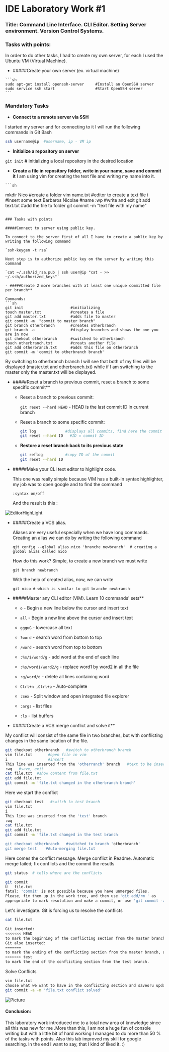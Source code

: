 # IDE Laboratory Work #1

### Title: Command Line Interface. CLI Editor. Setting Server environment. Version Control Systems.

### Tasks with points:

In order to do other tasks, I had to create my own server, for each I used the Ubuntu VM (Virtual Machine).

   - #####Create your own server (ex. virtual machine)

    ```sh
    sudo apt-get install openssh-server     #Install an OpenSSH server
    sudo service ssh start                  #Start OpenSSH server
    ```


### Mandatory Tasks
   - **Connect to a remote server via SSH**

  I started my server and for connecting to it I will run the following commands in Git Bash

  ```sh
  ssh username@ip  #username, ip - VM ip 
  ```

   - **Initialize a repository on server**
   
  `git init`   # initializing a local repository in the desired location
   - **Create a file in repository folder, write in your name, save and commit it**
  I am using vim for creating the text file and writing my name into it.

    ```sh
   mkdir Nico                    #create a folder
   vim name.txt                  #editor to create a text file
   i                             #insert some text
   Barbaros Nicolae              #name
   :wp                           #write and exit
   git add text.txt              #add the file to folder
   git commit -m "text file with my name"
   ```

### Tasks with points

#####Connect to server using public key.
   
To connect to the server first of all I have to create a public key by writing the following command

`ssh-keygen -t rsa` 

Next step is to authorize public key on the server by writing this command

`cat ~/.ssh/id_rsa.pub | ssh user@ip "cat - >> ~/.ssh/authorized_keys"`

- #####Create 2 more branches with at least one unique committed file per branch**

   Commands:
  ```sh
  git init                     #initializing
  touch master.txt             #creates a file    
  git add master.txt           #adds file to master
  git commit -m  "commit to master branch"
  git branch otherbranch       #creates otherbranch
  git branch -a                #display branches and shows the one you are in now
  git chekout otherbranch      #switched to otherbranch
  touch otherbranch.txt        #creats another file
  git add otherbranch.txt      #adds this file on otherbranch
  git commit -m 'commit to otherbranch branch'
  ```
  By switching to otherbranch branch I will see that both of my files will be displayed (master.txt and otherbranch.txt) while if I am switching to the master only the master.txt will be displayed.

  
- #####Reset a branch to previous commit, reset a branch to some specific commit**

     - Reset a branch to previous commit:

       `git reset --hard HEAD`   - HEAD is the last commit ID in  current branch

     - Reset a branch to some specific commit:

       ```sh
       git log             #displays all commits, find here the commit to reset
       git reset --hard ID   #ID = commit ID
       ```
   - **Restore a reset branch back to its previous state**
      ```sh
      git reflog          #copy ID of the commit
      git reset --hard ID
      ```

- #####Make your CLI text editor to highlight code.
   
    This one was really simple because  VIM has a built-in syntax highlighter, my job was to open google and to find the command
    
    `:syntax on/off` 
    
    And the result is this :

![EditorHighLight](https://raw.githubusercontent.com/TUM-FAF/FAF-121-Barbaros-Nicolae/master/IDE/Lab%231/EditorHighLight.png)

- #####Create a VCS alias.

  Aliases are very useful especially when we have long commands. Creating an alias we can do by writing the following command

  `git config --global alias.nico 'branche newbranch'  # creating a global alias called nico`

  How do this work? Simple, to create a new branch we must write 
  
  `git branch newbranch`

  With the help of created alias, now, we can write 
  
  `git nico # which is similar to git branche newbranch `


- #####Master any CLI editor (VIM). Learn 10 commands' sets**
       
    - `o` - Begin a new line below the cursor and insert text

    - `all` - Begin a new line above the cursor and insert text

    - `ggguG` - lowercase all text

    - `?word` - search word from bottom to top

    - `/word` - search word from top to bottom

    - `:%s/$/word/g` - add word at the end of each line

    - `:%s/word1/word2/g` - replace word1  by word2 in all  the file

    - `:g/word/d`  - delete all lines containing word

    - `Ctrl+n ,Ctrl+p` - Auto-complete

    - `:Sex` - Split window and open integrated file explorer

    - `:args` - list files

    - `:ls` - list buffers


- #####Create a VCS merge conflict and solve it**
   
 My conflict will consist of the same file in two branches, but with conflicting changes in the same location of the file.

```sh
git checkout otherbranch   #switch to otherbranch branch
vim file.txt       #open file in vim
i                  #insert
This line was inserted from the 'otherranch' branch   #text to be inserted
:wq   #save, exit
cat file.txt  #show content from file.txt
git add file.txt 
git commit -m 'file.txt changed in the otherbranch branch'
```
Here we start the conflict

```sh
git checkout test   #switch to test branch
vim file.txt 
i
This line was inserted from the 'test' branch
:wq
cat file.txt
git add file.txt
git commit -m 'file.txt changed in the test branch

git checkout otherbranch   #switched to branch 'otherbranch'
git merge test    #Auto-merging file.txt 
```
Here comes the conflict message. Merge conflict in Readme. Automatic merge failed; fix conflicts and the commit the resutls

```sh
git status  # tells where are the conflicts

git commit
U   file.txt
fatal: 'commit' is not possible because you have unmerged files.
Please, fix them up in the work tree, and then use 'git add/rm ' as
appropriate to mark resolution and make a commit, or use 'git commit -a'.

```
Let's investigate. Git is forcing us to resolve the conflicts
```sh
cat file.txt

Git inserted:
<<<<<<< HEAD
to mark the beginning of the conflicting section from the master branch (where the HEAD reference is pointing).
Git also inserted:
=======
to mark the ending of the conflicting section from the master branch, and inserted:
>>>>>>> test
to mark the end of the conflicting section from the test branch.
```
Solve Conflicts
```sh
vim file.txt  
choose what we want to have in the conflicting section and saveoru updated version
git commit -a -m 'file.txt conflict solved'
```
![Picture](https://raw.githubusercontent.com/TUM-FAF/FAF-121-Barbaros-Nicolae/master/IDE/Lab%231/Conflict%20Resolved.png)
#### Conclusion:
 
 This laboratory work introduced me to a total new area of knowledge since all this was new for me .More than this, I am not a huge fun of console writing but with a little bit of hard working I managed to do more than 50 % of the tasks with points. Also this lab improved my skill for google searching.
 In the end I want to say, that I kind of liked it. :)
